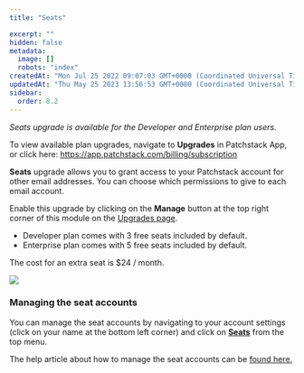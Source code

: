 ```yaml
---
title: "Seats"

excerpt: ""
hidden: false
metadata: 
  image: []
  robots: "index"
createdAt: "Mon Jul 25 2022 09:07:03 GMT+0000 (Coordinated Universal Time)"
updatedAt: "Thu May 25 2023 13:56:53 GMT+0000 (Coordinated Universal Time)"
sidebar:
  order: 8.2
---
```

_Seats upgrade is available for the Developer and Enterprise plan users._  

To view available plan upgrades, navigate to **Upgrades** in Patchstack App, or click here:
<a href="https://app.patchstack.com/billing/subscription" target="_blank">https://app.patchstack.com/billing/subscription</a>



**Seats** upgrade allows you to grant access to your Patchstack account for other email addresses. You can choose which permissions to give to each email account.

Enable this upgrade by clicking on the **Manage** button at the top right corner of this module on the <a href="https://app.patchstack.com/billing/subscription" target="_blank">Upgrades page</a>.

- Developer plan comes with 3 free seats included by default.
- Enterprise plan comes with 5 free seats included by default.

The cost for an extra seat is $24 / month.

![](@images/patchstack-upgrades-seats.png)








### Managing the seat accounts

You can manage the seat accounts by navigating to your account settings (click on your name at the bottom left corner) and click on <a href="https://app.patchstack.com/team/" target="_blank"><b>Seats</b></a> from the top menu.  

The help article about how to manage the seat accounts can be [found here.](/patchstack-app/account-settings/team/)
